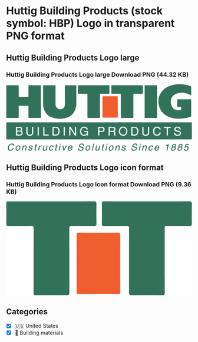 # Huttig Building Products (stock symbol: HBP) Logo in transparent PNG format

## Huttig Building Products Logo large

### Huttig Building Products Logo large Download PNG (44.32 KB)

![Huttig Building Products Logo large Download PNG (44.32 KB)](/img/orig/HBP_BIG-497e0387.png)

## Huttig Building Products Logo icon format

### Huttig Building Products Logo icon format Download PNG (9.36 KB)

![Huttig Building Products Logo icon format Download PNG (9.36 KB)](/img/orig/HBP-6899b98c.png)



## Categories
- [x] 🇺🇸 United States
- [x] 🧱 Building materials
